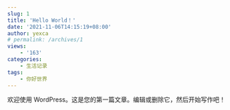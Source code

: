 ```yaml
---
slug: 1
title: 'Hello World！'
date: '2021-11-06T14:15:19+08:00'
author: yexca
# permalink: /archives/1
views:
    - '163'
categories:
    - 生活记录
tags:
    - 你好世界
---
```


欢迎使用 WordPress。这是您的第一篇文章。编辑或删除它，然后开始写作吧！
